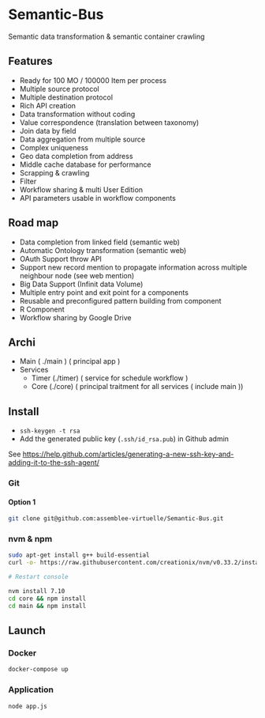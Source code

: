 # Semantic-Bus

Semantic data transformation & semantic container crawling


## Features

- Ready for 100 MO / 100000 Item per process
- Multiple source protocol
- Multiple destination protocol
- Rich API creation
- Data transformation without coding
- Value correspondence (translation between taxonomy)
- Join data by field
- Data aggregation from multiple source
- Complex uniqueness
- Geo data completion from address
- Middle cache database for performance
- Scrapping & crawling
- Filter
- Workflow sharing & multi User Edition
- API parameters usable in workflow components


## Road map

- Data completion from linked field (semantic web)
- Automatic Ontology transformation (semantic web)
- OAuth Support throw API
- Support new record mention to propagate information across multiple neighbour node (see web mention)
- Big Data Support (Infinit data Volume)
- Multiple entry point and exit point for a components
- Reusable and preconfigured pattern building from component
- R Component
- Workflow sharing by Google Drive

## Archi

- Main ( ./main ) ( principal app )
- Services
    - Timer (./timer) ( service for schedule workflow )
    - Core (./core) ( principal traitment for all services ( include main ))



## Install

- `ssh-keygen -t rsa`
- Add the generated public key (`.ssh/id_rsa.pub`) in Github admin

See https://help.github.com/articles/generating-a-new-ssh-key-and-adding-it-to-the-ssh-agent/


### Git

#### Option 1

```bash
git clone git@github.com:assemblee-virtuelle/Semantic-Bus.git
```


### nvm & npm

```bash
sudo apt-get install g++ build-essential
curl -o- https://raw.githubusercontent.com/creationix/nvm/v0.33.2/install.sh | bash

# Restart console

nvm install 7.10
cd core && npm install
cd main && npm install

```


## Launch

### Docker

```bash
docker-compose up
```


### Application

```bash
node app.js
```
